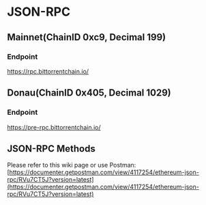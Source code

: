 # JSON-RPC

## Mainnet(ChainID 0xc9, Decimal 199)

### Endpoint

https://rpc.bittorrentchain.io/

## Donau(ChainID 0x405, Decimal 1029)

### Endpoint

https://pre-rpc.bittorrentchain.io/

## JSON-RPC Methods

Please refer to this wiki page or use Postman: [https://documenter.getpostman.com/view/4117254/ethereum-json-rpc/RVu7CT5J?version=latest](https://documenter.getpostman.com/view/4117254/ethereum-json-rpc/RVu7CT5J?version=latest)